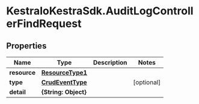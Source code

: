 # KestraIoKestraSdk.AuditLogControllerFindRequest

## Properties

Name | Type | Description | Notes
------------ | ------------- | ------------- | -------------
**resource** | [**ResourceType1**](ResourceType1.md) |  | 
**type** | [**CrudEventType**](CrudEventType.md) |  | [optional] 
**detail** | **{String: Object}** |  | 


